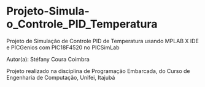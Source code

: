 # Projeto-Simula-o_Controle_PID_Temperatura

Projeto de Simulação de Controle PID de Temperatura usando MPLAB X IDE e PICGenios com PIC18F4520 no PICSimLab

Autor(a): Stéfany Coura Coimbra 

Projeto realizado na disciplina de Programação Embarcada, do Curso de Engenharia de Computação, Unifei, Itajubá

